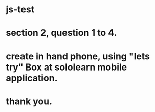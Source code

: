 # js-test
# section 2, question 1 to 4.
# create in hand phone, using "lets try" Box at sololearn mobile application.

# thank you. 
